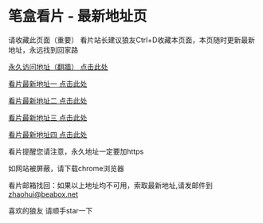 # 笔盒看片 - 最新地址页

请收藏此页面（重要）
看片站长建议狼友Ctrl+D收藏本页面，本页随时更新最新地址，永远找到回家路

[永久访问地址（翻牆） 点击此处](https://beabox.net/)

[看片最新地址一 点击此处](https://2i3q9o2n5g5.shop)

[看片最新地址二 点击此处](https://2z4m4r4x9h3.shop)

[看片最新地址三 点击此处](https://2g9h2k5v1f6.shop)

[看片最新地址四 点击此处](https://2z9q5c6p2k0.shop)

看片提醒您请注意，永久地址一定要加https

如网站被屏蔽，请下载chrome浏览器

看片邮箱找回：如果以上地址均不可用，索取最新地址,请发邮件到 zhaohui@beabox.net

喜欢的狼友 请顺手star一下
